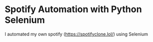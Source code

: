 # Spotify Automation with Python Selenium
 I automated my own spotify (https://spotifyclone.lol/) using Selenium
